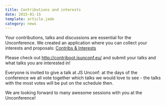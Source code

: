 ```yaml
---
title: Contributions and interests
date: 2015-01-15
template: article.jade
category: news
---
```


Your contributions, talks and discussions are essential for the Unconference. We created an application where you can collect your interests and proposals: [Contribs & Interests](http://contriboot.jsunconf.eu/)

Please check out http://contriboot.jsunconf.eu/ and submit your talks and what talks you are interested in!

Everyone is invited to give a talk at JS Unconf: at the days of the conference we all vote together which talks we would love to see - the talks with the most votes will be put on the schedule then.

We are looking forward to many awesome sessions with you at the Unconference!
